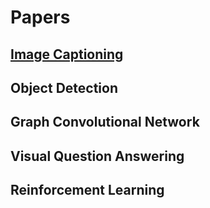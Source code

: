# Papers

## [Image Captioning](Papers/Image_Captioning/)

## Object Detection

## Graph Convolutional Network

## Visual Question Answering

## Reinforcement Learning
